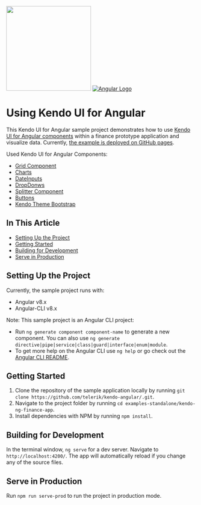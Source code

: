 [<img src="./logo-kendo.png" width="225" />](https://www.telerik.com/kendo-angular-ui/) [![Angular Logo](./logo-angular.jpg)](https://angular.io/)

# Using Kendo UI for Angular

This Kendo UI for Angular sample project demonstrates how to use [Kendo UI for Angular components](https://www.telerik.com/kendo-angular-ui/components) within a finance prototype application and visualize data. Currently, [the example is deployed on GitHub pages](https://telerik.github.io/kendo-angular/finance-portfolio).

Used Kendo UI for Angular Components:
 - [Grid Component](https://www.telerik.com/kendo-angular-ui/components/grid/)
 - [Charts](https://www.telerik.com/kendo-angular-ui/components/charts/)
 - [DateInputs](https://www.telerik.com/kendo-angular-ui/components/dateinputs/)
 - [DropDonws](https://www.telerik.com/kendo-angular-ui/components/dropdowns/)
 - [Splitter Component](https://www.telerik.com/kendo-angular-ui/components/layout/splitter/)
 - [Buttons](https://www.telerik.com/kendo-angular-ui/components/buttons/button/)
 - [Kendo Theme Bootstrap](https://www.telerik.com/kendo-angular-ui/components/styling/theme-bootstrap/)

## In This Article

* [Setting Up the Project](#setting-up-the-project)
* [Getting Started](#getting-started)
* [Building for Development](building-for-development)
* [Serve in Production](serve-in-production)

## Setting Up the Project

Currently, the sample project runs with:
- Angular v8.x
- Angular-CLI v8.x

Note: This sample project is an Angular CLI project:
 - Run `ng generate component component-name` to generate a new component. You can also use `ng generate directive|pipe|service|class|guard|interface|enum|module`.
 - To get more help on the Angular CLI use `ng help` or go check out the [Angular CLI README](https://github.com/angular/angular-cli/blob/master/README.md).


## Getting Started

1. Clone the repository of the sample application locally by running `git clone https://github.com/telerik/kendo-angular/.git`.
1. Navigate to the project folder by running `cd examples-standalone/kendo-ng-finance-app`.
1. Install dependencies with NPM by running `npm install`.


## Building for Development

In the terminal window, `ng serve` for a dev server. Navigate to `http://localhost:4200/`. The app will automatically reload if you change any of the source files.

## Serve in Production

Run `npm run serve-prod` to run the project in production mode.
